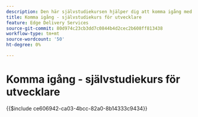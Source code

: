 ```yaml
---
description: Den här självstudiekursen hjälper dig att komma igång med ett nytt Adobe Experience Manager-projekt (AEM). Om tio till tjugo minuter har du skapat en egen webbplats och kunnat skapa, förhandsgranska och publicera eget innehåll, formatera och lägga till nya block.
title: Komma igång - självstudiekurs för utvecklare
feature: Edge Delivery Services
source-git-commit: 80d974c23cb3dd7c0844b4d2cec2b608ff813438
workflow-type: tm+mt
source-wordcount: '50'
ht-degree: 0%

---
```


# Komma igång - självstudiekurs för utvecklare

{{$include ce606942-ca03-4bcc-82a0-8b14333c9434}}